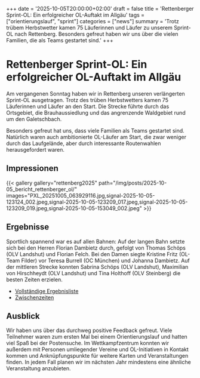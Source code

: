+++
date = '2025-10-05T20:00:00+02:00'
draft = false
title = 'Rettenberger Sprint-OL: Ein erfolgreicher OL-Auftakt im Allgäu'
tags = ["orientierungslauf", "sprint"]
categories = ["news"]
summary = 'Trotz trübem Herbstwetter kamen 75 Läuferinnen und Läufer zu unserem Sprint-OL nach Rettenberg. Besonders gefreut haben wir uns über die vielen Familien, die als Teams gestartet sind.'
+++

# Rettenberger Sprint-OL: Ein erfolgreicher OL-Auftakt im Allgäu 

Am vergangenen Sonntag haben wir in Rettenberg unseren verlängerten Sprint-OL ausgetragen. Trotz des trüben Herbstwetters kamen 75 Läuferinnen und Läufer an den Start. Die Strecke führte durch das Ortsgebiet, die Brauhaussiedlung und das angrenzende Waldgebiet rund um den Galetschbach.

Besonders gefreut hat uns, dass viele Familien als Teams gestartet sind. Natürlich waren auch ambitionierte OL-Läufer am Start, die zwar weniger durch das Laufgelände, aber durch interessante Routenwahlen herausgefordert waren. 

## Impressionen

{{< gallery gallery="rettenberg2025" path="/img/posts/2025-10-05_bericht_rettenberger_ol/" images="PXL_20251005_063929116.jpg,signal-2025-10-05-123124_002.jpeg,signal-2025-10-05-123209_017.jpeg,signal-2025-10-05-123209_019.jpeg,signal-2025-10-05-153049_002.jpeg" >}}

## Ergebnisse

Sportlich spannend war es auf allen Bahnen: Auf der langen Bahn setzte sich bei den Herren Florian Dambietz durch, gefolgt von Thomas Schöps (OLV Landshut) und Florian Felch. Bei den Damen siegte Kristine Fritz (OL-Team Filder) vor Teresa Burrell (OC München) und Johanna Dambietz. Auf der mittleren Strecke konnten Sabrina Schöps (OLV Landshut), Maximilian von Hirschheydt (OLV Landshut) und Tina Holthoff (OLV Steinberg) die besten Zeiten erzielen.

 * [Vollständige Ergebnisliste](/img/posts/2025-10-05_bericht_rettenberger_ol/Ergebnis_Rettenberg.pdf)
 * [Zwischenzeiten](/img/posts/2025-10-05_bericht_rettenberger_ol/Zwischenzeiten_Rettenberg.pdf)

## Ausblick

Wir haben uns über das durchweg positive Feedback gefreut. Viele Teilnehmer waren zum ersten Mal bei einem Orientierungslauf und hatten viel Spaß bei der Postensuche. Im Wettkampfzentrum konnten wir außerdem mit Personen 
umliegender Vereine und OL-Initiativen in Kontakt kommen und Anknüpfungspunkte für weitere Karten und Veranstaltungen finden. 
In jedem Fall planen wir im nächsten Jahr mindestens eine ähnliche Veranstaltung anzubieten. 